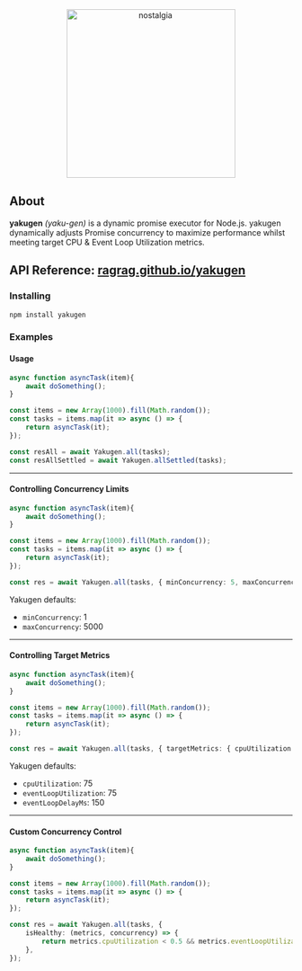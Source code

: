 <div align="center">

<img src="https://github.com/user-attachments/assets/fd46e142-f931-4392-98d9-224b5f85ce25" alt="nostalgia" height="300">

</div>

## About

**yakugen** _(yaku-gen)_ is a dynamic promise executor for Node.js. yakugen dynamically adjusts Promise concurrency to maximize performance whilst meeting target CPU & Event Loop Utilization metrics.

## API Reference: [ragrag.github.io/yakugen](ragrag.github.io/yakugen)

### Installing

```base
npm install yakugen
```

### Examples

#### Usage

```typescript
async function asyncTask(item){
    await doSomething();
}

const items = new Array(1000).fill(Math.random());
const tasks = items.map(it => async () => {
    return asyncTask(it);
});

const resAll = await Yakugen.all(tasks);
const resAllSettled = await Yakugen.allSettled(tasks);
```

---

#### Controlling Concurrency Limits

```typescript
async function asyncTask(item){
    await doSomething();
}

const items = new Array(1000).fill(Math.random());
const tasks = items.map(it => async () => {
    return asyncTask(it);
});

const res = await Yakugen.all(tasks, { minConcurrency: 5, maxConcurrency: 50 });
```

Yakugen defaults:
- ```minConcurrency```: 1
- ```maxConcurrency```: 5000 

---
#### Controlling Target Metrics

```typescript
async function asyncTask(item){
    await doSomething();
}

const items = new Array(1000).fill(Math.random());
const tasks = items.map(it => async () => {
    return asyncTask(it);
});

const res = await Yakugen.all(tasks, { targetMetrics: { cpuUtilization: 60, eventLoopUtilization: 65, eventLoopDelayMs: 100 } });
```

Yakugen defaults:
- ```cpuUtilization```: 75
- ```eventLoopUtilization```: 75 
- ```eventLoopDelayMs```: 150 

---
#### Custom Concurrency Control

```typescript
async function asyncTask(item){
    await doSomething();
}

const items = new Array(1000).fill(Math.random());
const tasks = items.map(it => async () => {
    return asyncTask(it);
});

const res = await Yakugen.all(tasks, {
    isHealthy: (metrics, concurrency) => {
        return metrics.cpuUtilization < 0.5 && metrics.eventLoopUtilization < 0.6 && metrics.eventLoopDelayMs < 100 && concurrency < 200;
    },
});
```
